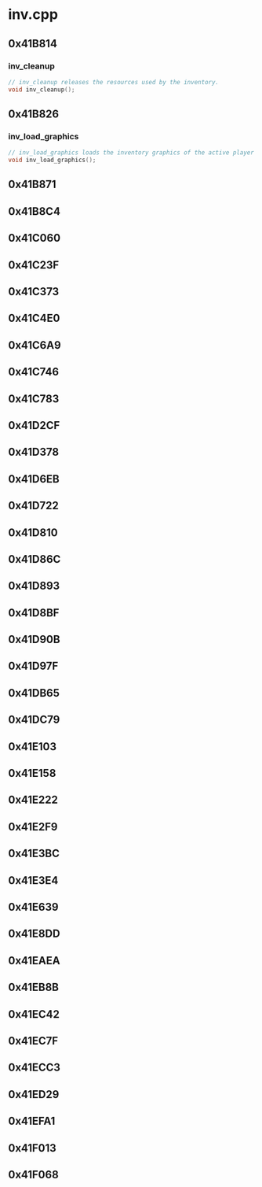 # inv.cpp

## 0x41B814

### inv_cleanup

```c
// inv_cleanup releases the resources used by the inventory.
void inv_cleanup();
```

## 0x41B826

### inv_load_graphics

```c
// inv_load_graphics loads the inventory graphics of the active player class.
void inv_load_graphics();
```

## 0x41B871

## 0x41B8C4

## 0x41C060

## 0x41C23F

## 0x41C373

## 0x41C4E0

## 0x41C6A9

## 0x41C746

## 0x41C783

## 0x41D2CF

## 0x41D378

## 0x41D6EB

## 0x41D722

## 0x41D810

## 0x41D86C

## 0x41D893

## 0x41D8BF

## 0x41D90B

## 0x41D97F

## 0x41DB65

## 0x41DC79

## 0x41E103

## 0x41E158

## 0x41E222

## 0x41E2F9

## 0x41E3BC

## 0x41E3E4

## 0x41E639

## 0x41E8DD

## 0x41EAEA

## 0x41EB8B

## 0x41EC42

## 0x41EC7F

## 0x41ECC3

## 0x41ED29

## 0x41EFA1

## 0x41F013

## 0x41F068
